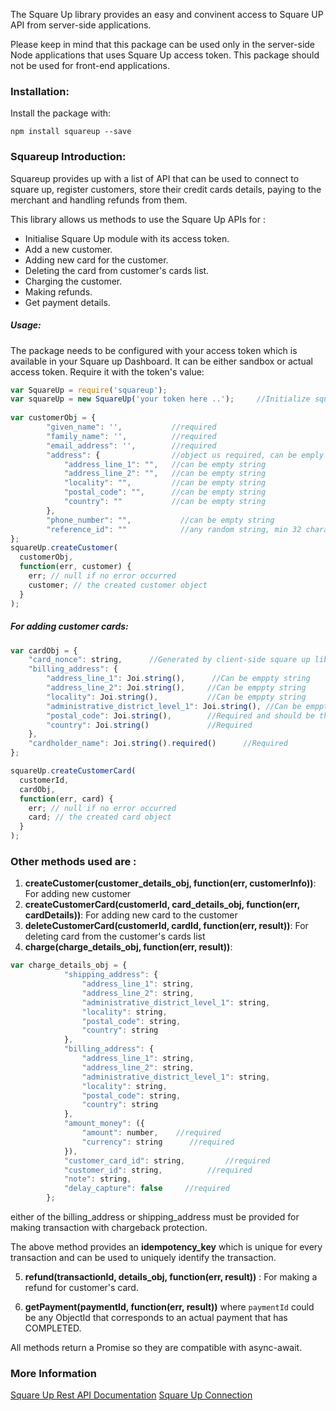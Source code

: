 The Square Up library provides an easy and convinent access to Square UP API from server-side applications.

Please keep in mind that this package can be used only in the server-side Node applications that uses Square Up access token. This package should not be used for front-end applications.

### Installation:
Install the package with:

``npm install squareup --save``

### Squareup Introduction:

Squareup provides up with a list of API that can be used to connect to square up, register customers, store their credit cards details, paying to the merchant and handling refunds from them.

This library allows us methods to use the Square Up APIs for : 
* Initialise Square Up module with its access token.
* Add a new customer.
* Adding new card for the customer.
* Deleting the card from customer's cards list.
* Charging the customer.
* Making refunds.
* Get payment details.

##### Usage:

The package needs to be configured with your access token which is available in your Square up Dashboard. It can be either sandbox or actual access token. Require it with the token's value:

```js
var SquareUp = require('squareup');
var squareUp = new SquareUp('your token here ..');     //Initialize square up by passing token here
 
var customerObj = {
		"given_name": '',           //required
		"family_name": '',          //required
		"email_address": '',        //required
		"address": {                //object us required, can be emply object
	     	"address_line_1": "",   //can be empty string
			"address_line_2": "",   //can be empty string
			"locality": "",         //can be empty string
			"postal_code": "",      //can be empty string
			"country": ""           //can be empty string
		},
		"phone_number": "",           //can be empty string
		"reference_id": ""            //any random string, min 32 characters
};
squareUp.createCustomer(
  customerObj,
  function(err, customer) {
    err; // null if no error occurred 
    customer; // the created customer object 
  }
);
```

##### For adding customer cards:

```js
var cardObj = {
	"card_nonce": string,      //Generated by client-side square up library used for adding customer card details
	"billing_address": {    
	    "address_line_1": Joi.string(),      //Can be emppty string
	    "address_line_2": Joi.string(),     //Can be emppty string
	    "locality": Joi.string(),           //Can be emppty string
	    "administrative_district_level_1": Joi.string(), //Can be emppty string
    	"postal_code": Joi.string(),        //Required and should be the same as entered in client-side square up library to generate nonce
    	"country": Joi.string()             //Required
	},
	"cardholder_name": Joi.string().required()      //Required
};

squareUp.createCustomerCard(
  customerId,
  cardObj,
  function(err, card) {
    err; // null if no error occurred 
    card; // the created card object 
  }
);
```

### Other methods used are : 

1. **createCustomer(customer_details_obj,  function(err, customerInfo))**:  For adding new customer
2. **createCustomerCard(customerId, card_details_obj, function(err, cardDetails))**: For adding new card to the customer
3. **deleteCustomerCard(customerId, cardId, function(err, result))**: For deleting card from the customer's cards list
4. **charge(charge_details_obj, function(err, result))**: 

```js
var charge_details_obj = {
			"shipping_address": {
				"address_line_1": string,
				"address_line_2": string,
				"administrative_district_level_1": string,
				"locality": string,
				"postal_code": string,
				"country": string
			},
			"billing_address": {
				"address_line_1": string,
				"address_line_2": string,
				"administrative_district_level_1": string,
				"locality": string,
				"postal_code": string,
				"country": string
			},
			"amount_money": ({
				"amount": number,    //required
				"currency": string      //required
			}),
			"customer_card_id": string,         //required
			"customer_id": string,          //required
			"note": string,
			"delay_capture": false     //required
		};
```
either of the billing_address or shipping_address must be provided for making transaction with chargeback protection.

The above method provides an **idempotency_key** which is unique for every transaction and can be used to uniquely identify the transaction.

5. **refund(transactionId, details_obj, function(err, result))** : For making a refund for customer's card.

6. **getPayment(paymentId, function(err, result))** where `paymentId` could be any ObjectId that corresponds to an actual payment that has COMPLETED.

All methods return a Promise so they are compatible with async-await. 

### More Information

[Square Up Rest API Documentation](https://docs.connect.squareup.com/api/connect/v2/#endpoint-charge)
[Square Up Connection](https://docs.connect.squareup.com/)


